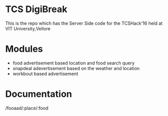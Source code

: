 # TCS DigiBreak
   This is the repo which has the Server Side code for the TCSHack'16 held at VIT University,Vellore
# Modules
  - food advertisement based location and food search query
  - snapdeal adevertisement based on the weather and location
  - workbout based advertisement
 # Documentation
 /fooaad/:place/:food
 
